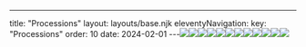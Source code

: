 ---
title: "Processions"
layout: layouts/base.njk
eleventyNavigation:
  key: "Processions"
  order: 10
date: 2024-02-01
---![](https://s3.eu-west-1.amazonaws.com/jessicaakerman.com/Profile+editions+spread.jpg)![](https://s3.eu-west-1.amazonaws.com/jessicaakerman.com/Dazzlebannerdrawing.jpg)![](https://s3.eu-west-1.amazonaws.com/jessicaakerman.com/Dazzlecloseup.jpg)![](https://s3.eu-west-1.amazonaws.com/jessicaakerman.com/Dazzlebanner.jpg)![](https://s3.eu-west-1.amazonaws.com/jessicaakerman.com/DazzlePip.jpg)![](https://s3.eu-west-1.amazonaws.com/jessicaakerman.com/Vote_Squares.jpg)![](https://s3.eu-west-1.amazonaws.com/jessicaakerman.com/Vote+collage.jpg)![](https://s3.eu-west-1.amazonaws.com/jessicaakerman.com/Eyebanner.jpg)![](https://s3.eu-west-1.amazonaws.com/jessicaakerman.com/Boys.jpg)![](https://s3.eu-west-1.amazonaws.com/jessicaakerman.com/Hilary.jpg)![](https://s3.eu-west-1.amazonaws.com/jessicaakerman.com/Ellie.jpg)![](https://s3.eu-west-1.amazonaws.com/jessicaakerman.com/Pipholdingbanner.jpg)